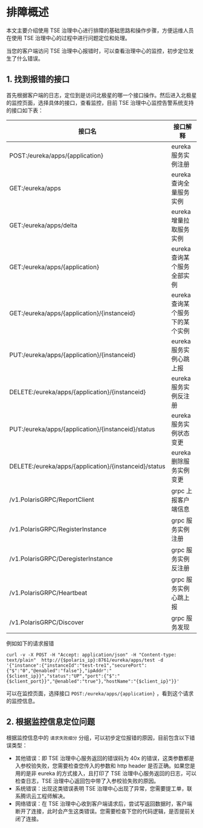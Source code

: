 # 排障概述
本文主要介绍使用 TSE 治理中心进行排障的基础思路和操作步骤，方便运维人员在使用 TSE 治理中心的过程中进行问题定位和处理。

当您的客户端访问 TSE 治理中心报错时，可以查看治理中心的监控，初步定位发生了什么错误。

## 1. 找到报错的接口

首先根据客户端的日志，定位到是访问北极星的哪一个接口操作。然后进入北极星的监控页面，选择具体的接口，查看监控，目前 TSE 治理中心监控告警系统支持的接口如下表：

| 接口名                                 | 接口解释              |
| ------------------------------------- | -------------------- | 
| POST:/eureka/apps/{application}       | eureka 服务实例注册       |
| GET:/eureka/apps       | eureka 查询全量服务实例       |
| GET:/eureka/apps/delta       | eureka 增量拉取服务实例       |
| GET:/eureka/apps/{application}       | eureka 查询某个服务全部实例       |
| GET:/eureka/apps/{application}/{instanceid} | eureka 查询某个服务下的某个实例       |
| PUT:/eureka/apps/{application}/{instanceid}  | eureka 服务实例心跳上报  |
| DELETE:/eureka/apps/{application}/{instanceid}       | eureka 服务实例反注册       |
| PUT:/eureka/apps/{application}/{instanceid}/status       | eureka 服务实例状态变更       |
| DELETE:/eureka/apps/{application}/{instanceid}/status       | eureka 删除服务实例变更       |
| /v1.PolarisGRPC/ReportClient       | grpc 上报客户端信息       |
| /v1.PolarisGRPC/RegisterInstance       | grpc 服务实例注册       |
| /v1.PolarisGRPC/DeregisterInstance       | grpc 服务实例反注册       |
| /v1.PolarisGRPC/Heartbeat       | grpc 服务实例心跳上报       |
| /v1.PolarisGRPC/Discover       | grpc 服务发现       |

例如如下的请求报错
```
curl -v -X POST -H "Accept: application/json" -H "Content-type: text/plain"  http://{$polaris_ip}:8761/eureka/apps/test -d '{"instance":{"instanceId":"test-tre1","securePort":{"$":"0","@enabled":"false"},"ipAddr":"{$client_ip}}","status":"UP","port":{"$":"{$client_port}}","@enabled":"true"},"hostName":"{$client_ip}"}}'
```

可以在监控页面，选择接口 `POST:/eureka/apps/{application}` ，看到这个请求的监控信息。

## 2. 根据监控信息定位问题

根据监控信息中的 `请求失败细分` 分组，可以初步定位报错的原因，目前包含以下错误类型：

- 其他错误：即 TSE 治理中心服务返回的错误码为 40x 的错误，这类参数都是入参校验失败，您需要检查您传入的参数和 http header 是否正确。如果您是用的是非 eureka 的方式接入，且打印了 TSE 治理中心服务返回的日志，可以检查日志，TSE 治理中心返回包中带了入参校验失败的原因。
- 系统错误：出现这类错误表明 TSE 治理中心出现了异常，您需要提工单，联系腾讯云工程师解决。
- 网络错误：在 TSE 治理中心收到客户端请求后，尝试写返回数据时，客户端断开了连接，此时会产生这类错误。您需要检查下您的代码逻辑，是否提前关闭了连接。